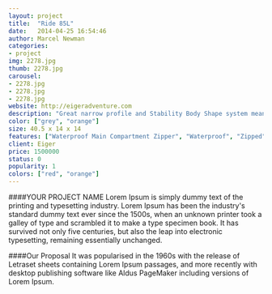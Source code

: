 ```yaml
---
layout: project
title:  "Ride 85L"
date:   2014-04-25 16:54:46
author: Marcel Newman
categories:
- project
img: 2278.jpg
thumb: 2278.jpg
carousel:
- 2278.jpg
- 2278.jpg
- 2278.jpg
website: http://eigeradventure.com
description: "Great narrow profile and Stability Body Shape system means the 8.5L will stay with your body no matter what the angle or drop."
color: ["grey", "orange"]
size: 40.5 x 14 x 14
features: ["Waterproof Main Compartment Zipper", "Waterproof", "Zipped", "Front Vertical Pocket", "Twin Exterior Water Bottle Pockets", "Compression Straps", "Adjustable Sternum Straps", "Super Grip Zipper Pulls", "Internal Hydration Clips & Bladder Pocket", "Stability Back System St", "Fully Bound Interior Seams"]
client: Eiger
price: 1500000
status: 0
popularity: 1
colors: ["red", "orange"]
---
```

####YOUR PROJECT NAME
Lorem Ipsum is simply dummy text of the printing and typesetting industry. Lorem Ipsum has been the industry's standard dummy text ever since the 1500s, when an unknown printer took a galley of type and scrambled it to make a type specimen book. It has survived not only five centuries, but also the leap into electronic typesetting, remaining essentially unchanged.

####Our Proposal
It was popularised in the 1960s with the release of Letraset sheets containing Lorem Ipsum passages, and more recently with desktop publishing software like Aldus PageMaker including versions of Lorem Ipsum.
